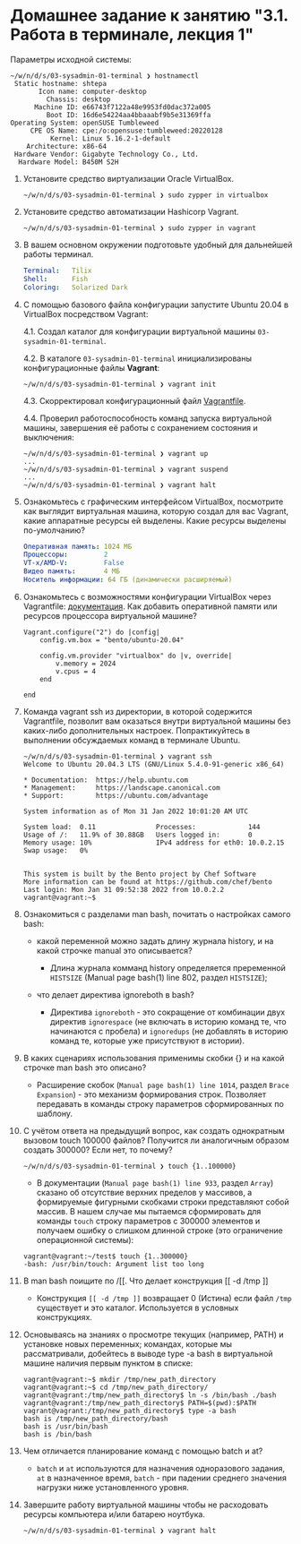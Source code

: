 # Домашнее задание к занятию "3.1. Работа в терминале, лекция 1"

Параметры исходной системы:

```shell
~/w/n/d/s/03-sysadmin-01-terminal ❯ hostnamectl
 Static hostname: shtepa
       Icon name: computer-desktop
         Chassis: desktop
      Machine ID: e66743f7122a48e9953fd0dac372a005
         Boot ID: 16d6e54224aa4bbaaabf9b5e31369ffa
Operating System: openSUSE Tumbleweed                
     CPE OS Name: cpe:/o:opensuse:tumbleweed:20220128
          Kernel: Linux 5.16.2-1-default
    Architecture: x86-64
 Hardware Vendor: Gigabyte Technology Co., Ltd.
  Hardware Model: B450M S2H
```

1. Установите средство виртуализации Oracle VirtualBox.

    ```shell
    ~/w/n/d/s/03-sysadmin-01-terminal ❯ sudo zypper in virtualbox
    ```

2. Установите средство автоматизации Hashicorp Vagrant.

    ```shell
    ~/w/n/d/s/03-sysadmin-01-terminal ❯ sudo zypper in vagrant
    ```

3. В вашем основном окружении подготовьте удобный для дальнейшей работы терминал.

    ```yaml
    Terminal:   Tilix
    Shell:      Fish
    Coloring:   Solarized Dark
    ```

4. С помощью базового файла конфигурации запустите Ubuntu 20.04 в VirtualBox посредством Vagrant:

    4.1. Создал каталог для конфигурации виртуальной машины `03-sysadmin-01-terminal`.

    4.2. В каталоге `03-sysadmin-01-terminal` инициализированы конфигурационные файлы **Vagrant**:

    ```shell
    ~/w/n/d/s/03-sysadmin-01-terminal ❯ vagrant init
    ```

    4.3. Скорректировал конфигурационный файл [Vagrantfile](Vagrantfile).

    4.4. Проверил работоспособность команд запуска виртуальной машины, завершения её работы с сохранением состояния и выключения:

    ```shell
    ~/w/n/d/s/03-sysadmin-01-terminal ❯ vagrant up
    ...
    ~/w/n/d/s/03-sysadmin-01-terminal ❯ vagrant suspend
    ...
    ~/w/n/d/s/03-sysadmin-01-terminal ❯ vagrant halt
    ```

5. Ознакомьтесь с графическим интерфейсом VirtualBox, посмотрите как выглядит виртуальная машина, которую создал для вас Vagrant, какие аппаратные ресурсы ей выделены. Какие ресурсы выделены по-умолчанию?

    ```yaml
    Оперативная память: 1024 МБ
    Процессоры:         2
    VT-x/AMD-V:         False
    Видео память:       4 МБ
    Носитель информации: 64 ГБ (динамически расширяемый)
    ```

6. Ознакомьтесь с возможностями конфигурации VirtualBox через Vagrantfile: [документация](https://www.vagrantup.com/docs/providers/virtualbox/configuration). Как добавить оперативной памяти или ресурсов процессора виртуальной машине?

    ```Vagrantfile
    Vagrant.configure("2") do |config|
        config.vm.box = "bento/ubuntu-20.04"

        config.vm.provider "virtualbox" do |v, override|
            v.memory = 2024
            v.cpus = 4
        end

    end
    ```

7. Команда vagrant ssh из директории, в которой содержится Vagrantfile, позволит вам оказаться внутри виртуальной машины без каких-либо дополнительных настроек. Попрактикуйтесь в выполнении обсуждаемых команд в терминале Ubuntu.

    ```shell
    ~/w/n/d/s/03-sysadmin-01-terminal ❯ vagrant ssh
    Welcome to Ubuntu 20.04.3 LTS (GNU/Linux 5.4.0-91-generic x86_64)

    * Documentation:  https://help.ubuntu.com
    * Management:     https://landscape.canonical.com
    * Support:        https://ubuntu.com/advantage

    System information as of Mon 31 Jan 2022 10:01:20 AM UTC

    System load:  0.11               Processes:             144
    Usage of /:   11.9% of 30.88GB   Users logged in:       0
    Memory usage: 10%                IPv4 address for eth0: 10.0.2.15
    Swap usage:   0%


    This system is built by the Bento project by Chef Software
    More information can be found at https://github.com/chef/bento
    Last login: Mon Jan 31 09:52:38 2022 from 10.0.2.2
    vagrant@vagrant:~$ 
    ```

8. Ознакомиться с разделами man bash, почитать о настройках самого bash:

    - какой переменной можно задать длину журнала history, и на какой строчке manual это описывается?

        - Длина журнала комманд history определяется преременной `HISTSIZE` (Manual page bash(1) line 802, раздел `HISTSIZE`);

    - что делает директива ignoreboth в bash?

        - Директива `ignoreboth` - это сокращение от комбинации двух директив `ignorespace` (не включать в историю команд те, что начинаются с пробела) и `ignoredups` (не добавлять в историю команд те, которые уже присутствуют в истории).

9. В каких сценариях использования применимы скобки {} и на какой строчке man bash это описано?

    - Расширение скобок (`Manual page bash(1) line 1014`, раздел `Brace Expansion`) - это механизм формирования строк. Позволяет передавать в команды строку параметров сформированных по шаблону.

10. С учётом ответа на предыдущий вопрос, как создать однократным вызовом touch 100000 файлов? Получится ли аналогичным образом создать 300000? Если нет, то почему?

    ```shell
    ~/w/n/d/s/03-sysadmin-01-terminal ❯ touch {1..100000}
    ```

    - В документации (`Manual page bash(1) line 933`, раздел `Array`) сказано об отсутствие верхних пределов у массивов, а формируемые фигурными скобками строки представляют собой массив. В нашем случае мы пытаемся сформировать для команды `touch` строку параметров с 300000 элементов и получаем ошибку о слишком длинной строке (это ограничение операционной системы):

    ```shell
    vagrant@vagrant:~/test$ touch {1..300000}
    -bash: /usr/bin/touch: Argument list too long
    ```

11. В man bash поищите по /\[\[. Что делает конструкция [[ -d /tmp ]]

    - Конструкция `[[ -d /tmp ]]` возвращает 0 (Истина) если файл `/tmp` существует и это каталог. Используется в условных конструкциях.

12. Основываясь на знаниях о просмотре текущих (например, PATH) и установке новых переменных; командах, которые мы рассматривали, добейтесь в выводе type -a bash в виртуальной машине наличия первым пунктом в списке:

    ```shell
    vagrant@vagrant:~$ mkdir /tmp/new_path_directory
    vagrant@vagrant:~$ cd /tmp/new_path_directory/
    vagrant@vagrant:/tmp/new_path_directory$ ln -s /bin/bash ./bash
    vagrant@vagrant:/tmp/new_path_directory$ PATH=$(pwd):$PATH
    vagrant@vagrant:/tmp/new_path_directory$ type -a bash
    bash is /tmp/new_path_directory/bash
    bash is /usr/bin/bash
    bash is /bin/bash
    ```

13. Чем отличается планирование команд с помощью batch и at?

    - `batch` и `at` используются для назначения одноразового задания, `at` в назначенное время, `batch` - при падении среднего значения нагрузки ниже установленного уровня.

14. Завершите работу виртуальной машины чтобы не расходовать ресурсы компьютера и/или батарею ноутбука.

    ```shell
    ~/w/n/d/s/03-sysadmin-01-terminal ❯ vagrant halt
    ```
